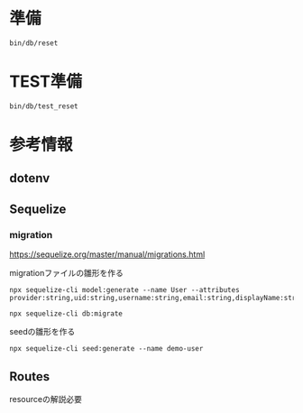 # 準備
```
bin/db/reset
```

# TEST準備

```
bin/db/test_reset
```


# 参考情報
## dotenv

## Sequelize
### migration
https://sequelize.org/master/manual/migrations.html

migrationファイルの雛形を作る
```
npx sequelize-cli model:generate --name User --attributes provider:string,uid:string,username:string,email:string,displayName:string
```

```
npx sequelize-cli db:migrate
```

seedの雛形を作る
```
npx sequelize-cli seed:generate --name demo-user
```

## Routes
resourceの解説必要
